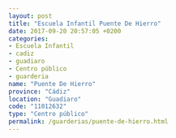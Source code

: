 ```yaml
---
layout: post
title: "Escuela Infantil Puente De Hierro"
date: 2017-09-20 20:57:05 +0200
categories:
- Escuela Infantil
- cadiz
- guadiaro
- Centro público
- guarderia
name: "Puente De Hierro"
province: "Cádiz"
location: "Guadiaro"
code: "11012632"
type: "Centro público"
permalink: /guarderias/puente-de-hierro.html
---
```

